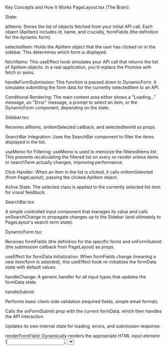 Key Concepts and How It Works
PageLayout.tsx (The Brain):

State:

allItems: Stores the list of objects fetched from your initial API call. Each object (ApiItem) includes id, name, and crucially, formFields (the definition for the dynamic form).

selectedItem: Holds the ApiItem object that the user has clicked on in the sidebar. This determines which form is displayed.

fetchItems: This useEffect hook simulates your API call that returns the list of ApiItem objects. In a real application, you'd replace the Promise with fetch or axios.

handleFormSubmission: This function is passed down to DynamicForm. It simulates submitting the form data for the currently selectedItem to an API.

Conditional Rendering: The main content area either shows a "Loading..." message, an "Error" message, a prompt to select an item, or the DynamicForm component, depending on the state.

Sidebar.tsx:

Receives allItems, onItemSelected callback, and selectedItemId as props.

SearchBar Integration: Uses the SearchBar component to filter the items displayed in the list.

useMemo for Filtering: useMemo is used to memoize the filteredItems list. This prevents recalculating the filtered list on every re-render unless items or searchTerm actually changes, improving performance.

Click Handler: When an item in the list is clicked, it calls onItemSelected (from PageLayout), passing the clicked ApiItem object.

Active State: The selected class is applied to the currently selected list item for visual feedback.

SearchBar.tsx:

A simple controlled input component that manages its value and calls onSearchChange to propagate changes up to the Sidebar (and ultimately to PageLayout's search term state).

DynamicForm.tsx:

Receives formFields (the definition for the specific form) and onFormSubmit (the submission callback from PageLayout) as props.

useEffect for formData Initialization: When formFields change (meaning a new item/form is selected), this useEffect hook re-initializes the formData state with default values.

handleChange: A generic handler for all input types that updates the formData state.

handleSubmit:

Performs basic client-side validation (required fields, simple email format).

Calls the onFormSubmit prop with the current formData, which then handles the API interaction.

Updates its own internal state for loading, errors, and submission response.

renderFormField: Dynamically renders the appropriate HTML input element (<input>, <select>, <textarea>) based on the type specified in each formField object.

This robust setup provides a flexible way to manage various forms from a central API source, offering a good user experience with a sidebar for navigation and search.